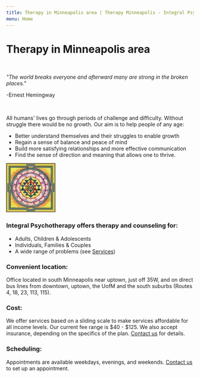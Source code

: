 ```yaml
---
title: Therapy in Minneapolis area | Therapy Minneapolis - Integral Psychotherapy
menu: Home
---
```


# Therapy in Minneapolis area

&nbsp;

*"The world breaks everyone and afterward many are strong in the broken places."*

\-Ernest Hemingway

&nbsp;

All humans' lives go through periods of challenge and difficulty. Without struggle there would be no growth. Our aim is to help people of any age:

* Better understand themselves and their struggles to enable growth
* Regain a sense of balance and peace of mind
* Build more satisfying relationships and more effective communication
* Find the sense of direction and meaning that allows one to thrive.

![mandala](/files/mandala.jpg)


### Integral Psychotherapy offers therapy and counseling for:

* Adults, Children & Adolescents
* Individuals, Families &amp; Couples
* A wide range of problems (see [Services](/services.html))


### Convenient location:

Office located in south Minneapolis near uptown, just off 35W, and on direct bus lines from downtown, uptown, the UofM and the south suburbs (Routes 4, 18, 23, 113, 115).


### Cost:

We offer services based on a sliding scale to make services affordable for all income levels. Our current fee range is $40 - $125.  We also accept insurance, depending on the specifics of the plan.  [Contact us](/contact.html) for details.


### Scheduling:

Appointments are available weekdays, evenings, and weekends. [Contact us](/contact.html) to set up an appointment.
